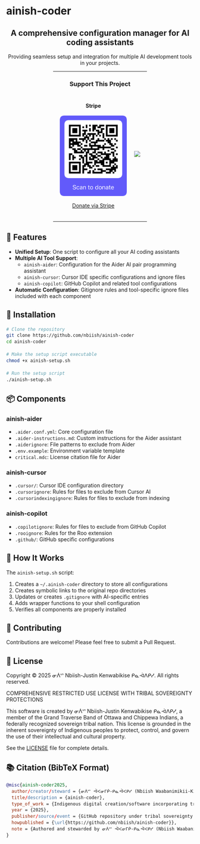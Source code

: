 # ainish-coder

<div align="center">
  <h2>A comprehensive configuration manager for AI coding assistants</h2>
  <p>Providing seamless setup and integration for multiple AI development tools in your projects.</p>

  <hr width="50%">
  
  <h3>Support This Project</h3>
  <div style="display: flex; justify-content: center; gap: 20px; margin: 20px 0;">
    <div>
      <h4>Stripe</h4>
      <img src="qr-stripe-donation.png" alt="Scan to donate" width="180"/>
      <p><a href="https://donate.stripe.com/3cs29La1j8UGfnObII">Donate via Stripe</a></p>
    </div>
    <div style="display: flex; align-items: center;">
      <a href="https://www.buymeacoffee.com/nbiish"><img src="https://img.buymeacoffee.com/button-api/?text=Buy me a coffee&emoji=&slug=nbiish&button_colour=FFDD00&font_colour=000000&font_family=Cookie&outline_colour=000000&coffee_colour=ffffff" /></a>
    </div>
  </div>
  
  <hr width="50%">
</div>

## 🌟 Features

- **Unified Setup**: One script to configure all your AI coding assistants
- **Multiple AI Tool Support**: 
  - `ainish-aider`: Configuration for the Aider AI pair programming assistant
  - `ainish-cursor`: Cursor IDE specific configurations and ignore files
  - `ainish-copilot`: GitHub Copilot and related tool configurations
- **Automatic Configuration**: Gitignore rules and tool-specific ignore files included with each component

## 🚀 Installation

```bash
# Clone the repository
git clone https://github.com/nbiish/ainish-coder
cd ainish-coder

# Make the setup script executable
chmod +x ainish-setup.sh

# Run the setup script
./ainish-setup.sh
```

## 📦 Components

### ainish-aider
- `.aider.conf.yml`: Core configuration file
- `.aider-instructions.md`: Custom instructions for the Aider assistant
- `.aiderignore`: File patterns to exclude from Aider
- `.env.example`: Environment variable template
- `critical.mdc`: License citation file for Aider

### ainish-cursor
- `.cursor/`: Cursor IDE configuration directory
- `.cursorignore`: Rules for files to exclude from Cursor AI
- `.cursorindexingignore`: Rules for files to exclude from indexing

### ainish-copilot
- `.copilotignore`: Rules for files to exclude from GitHub Copilot
- `.rooignore`: Rules for the Roo extension
- `.github/`: GitHub specific configurations

## 🔧 How It Works

The `ainish-setup.sh` script:
1. Creates a `~/.ainish-coder` directory to store all configurations
2. Creates symbolic links to the original repo directories
3. Updates or creates `.gitignore` with AI-specific entries
4. Adds wrapper functions to your shell configuration
5. Verifies all components are properly installed

## 🤝 Contributing

Contributions are welcome! Please feel free to submit a Pull Request.

## 📝 License 

Copyright © 2025 ᓂᐲᔥ Nbiish-Justin Kenwabikise ᑭᓇᐙᐱᑭᓯ. All rights reserved.

COMPREHENSIVE RESTRICTED USE LICENSE WITH TRIBAL SOVEREIGNTY PROTECTIONS

This software is created by ᓂᐲᔥ Nbiish-Justin Kenwabikise ᑭᓇᐙᐱᑭᓯ, a member of the Grand Traverse Band of Ottawa and Chippewa Indians, a federally recognized sovereign tribal nation. This license is grounded in the inherent sovereignty of Indigenous peoples to protect, control, and govern the use of their intellectual and cultural property.

See the [LICENSE](LICENSE) file for complete details.

## 📚 Citation (BibTeX Format) 

```bibtex
@misc{ainish-coder2025,
  author/creator/steward = {ᓂᐲᔥ ᐙᐸᓂᒥᑮ-ᑭᓇᐙᐸᑭᓯ (Nbiish Waabanimikii-Kinawaabakizi), also known legally as JUSTIN PAUL KENWABIKISE, professionally documented as Nbiish-Justin Paul Kenwabikise, Anishinaabek Dodem (Anishinaabe Clan): Animikii (Thunder), descendant of Chief ᑭᓇᐙᐸᑭᓯ (Kinwaabakizi) of the Beaver Island Band},
  title/description = {ainish-coder},
  type_of_work = {Indigenous digital creation/software incorporating traditional knowledge and cultural expressions},
  year = {2025},
  publisher/source/event = {GitHub repository under tribal sovereignty protections},
  howpublished = {\url{https://github.com/nbiish/ainish-coder}},
  note = {Authored and stewarded by ᓂᐲᔥ ᐙᐸᓂᒥᑮ-ᑭᓇᐙᐸᑭᓯ (Nbiish Waabanimikii-Kinawaabakizi), also known legally as JUSTIN PAUL KENWABIKISE, professionally documented as Nbiish-Justin Paul Kenwabikise, Anishinaabek Dodem (Anishinaabe Clan): Animikii (Thunder), descendant of Chief ᑭᓇᐙᐸᑭᓯ (Kinwaabakizi) of the Beaver Island Band (whose community faced violent dispersal resulting in descendants affiliating with LTBB, GTBOCI, and First Nations in Canada, as detailed in the Preamble), an enrolled member of the sovereign Grand Traverse Band of Ottawa and Chippewa Indians. This work embodies Indigenous intellectual property, traditional knowledge systems (TK), traditional cultural expressions (TCEs), and associated data protected under tribal law, federal Indian law, treaty rights, Indigenous Data Sovereignty principles, and international indigenous rights frameworks including UNDRIP. All usage, benefit-sharing, and data governance are governed by the COMPREHENSIVE RESTRICTED USE LICENSE FOR INDIGENOUS CREATIONS WITH TRIBAL SOVEREIGNTY, DATA SOVEREIGNTY, AND WEALTH RECLAMATION PROTECTIONS.}
}
``` 